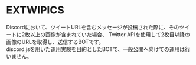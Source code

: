 # EXTWIPICS
Discordにおいて、ツイートURLを含むメッセージが投稿された際に、そのツイートに2枚以上の画像が含まれていた場合、
Twitter APIを使用して2枚目以降の画像のURLを取得し、送信するBOTです。  
discord.jsを用いた運用実験を目的としたBOTで、一般公開へ向けての運用は行いません。
